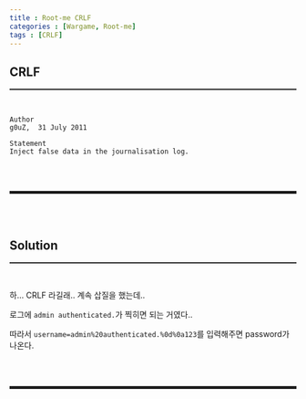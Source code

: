 ```yaml
---
title : Root-me CRLF
categories : [Wargame, Root-me]
tags : [CRLF]
---
```


## CRLF
<hr style="border-top: 1px solid;"><br>

```
Author
g0uZ,  31 July 2011

Statement
Inject false data in the journalisation log.
```

<br><br>
<hr style="border: 2px solid;">
<br><br>

## Solution
<hr style="border-top: 1px solid;"><br>

하... CRLF 라길래.. 계속 삽질을 했는데..

로그에 ```admin authenticated.```가 찍히면 되는 거였다..

따라서 ```username=admin%20authenticated.%0d%0a123```를 입력해주면 password가 나온다.

<br><br>
<hr style="border: 2px solid;">
<br><br>
